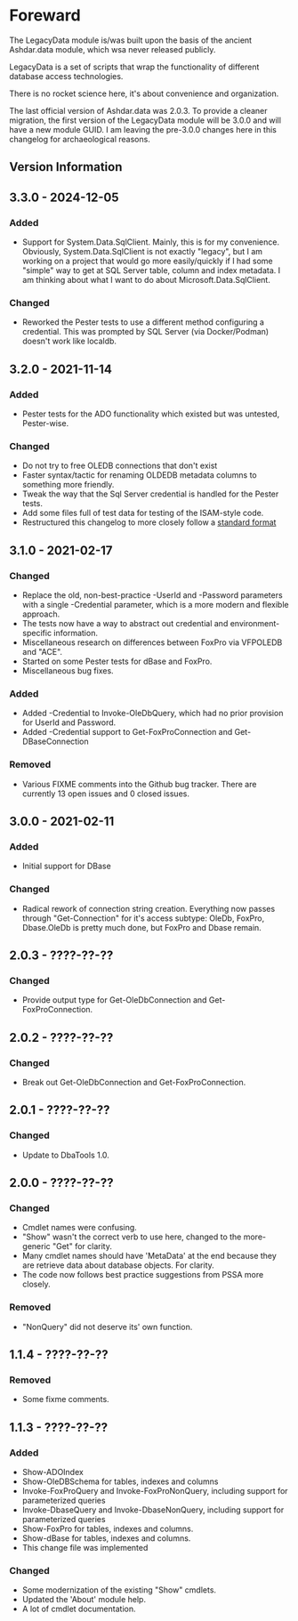 # Foreward

The LegacyData module is/was built upon the basis of the ancient Ashdar.data module, which wsa never released publicly.

LegacyData is a set of scripts that wrap the functionality of different database access technologies.

There is no rocket science here, it's about convenience and organization.

The last official version of Ashdar.data was 2.0.3. To provide a cleaner migration, the first version of the LegacyData module will be 3.0.0 and will have a new module GUID. I am leaving the pre-3.0.0 changes here in this changelog for archaeological reasons.

## Version Information

## 3.3.0 - 2024-12-05

### Added

- Support for System.Data.SqlClient. Mainly, this is for my convenience. Obviously, System.Data.SqlClient is not exactly "legacy",
but I am working on a project that would go more easily/quickly if I had some "simple" way to get at SQL Server table, column
and index metadata. I am thinking about what I want to do about Microsoft.Data.SqlClient.

### Changed

- Reworked the Pester tests to use a different method configuring a credential. This was prompted by SQL Server (via Docker/Podman) doesn't work like localdb.

## 3.2.0 - 2021-11-14

### Added

- Pester tests for the ADO functionality which existed but was untested, Pester-wise.

### Changed

- Do not try to free OLEDB connections that don't exist
- Faster syntax/tactic for renaming OLDEDB metadata columns to something more friendly.
- Tweak the way that the Sql Server credential is handled for the Pester tests.
- Add some files full of test data for testing of the ISAM-style code.
- Restructured this changelog to more closely follow a [standard format](https://keepachangelog.com/en/1.0.0/)

## 3.1.0 - 2021-02-17

### Changed

- Replace the old, non-best-practice -UserId and -Password parameters with a single -Credential parameter, which is a more modern and flexible approach.
- The tests now have a way to abstract out credential and environment-specific information.
- Miscellaneous research on differences between FoxPro via VFPOLEDB and "ACE".
- Started on some Pester tests for dBase and FoxPro.
- Miscellaneous bug fixes.

### Added

- Added -Credential to Invoke-OleDbQuery, which had no prior provision for UserId and Password.
- Added -Credential support to Get-FoxProConnection and Get-DBaseConnection

### Removed

- Various FIXME comments into the Github bug tracker. There are currently 13 open issues and 0 closed issues.

## 3.0.0 - 2021-02-11

### Added

- Initial support for DBase

### Changed

- Radical rework of connection string creation. Everything now passes through "Get-Connection" for it's access subtype: OleDb,
FoxPro, Dbase.OleDb is pretty much done, but FoxPro and Dbase remain.

## 2.0.3 - ????-??-??

### Changed

- Provide output type for Get-OleDbConnection and Get-FoxProConnection.

## 2.0.2 - ????-??-??

### Changed

- Break out Get-OleDbConnection and Get-FoxProConnection.

## 2.0.1 - ????-??-??

### Changed

- Update to DbaTools 1.0.

## 2.0.0 - ????-??-??

### Changed

- Cmdlet names were confusing.
- "Show" wasn't the correct verb to use here, changed to the more-generic "Get" for clarity.
- Many cmdlet names should have 'MetaData' at the end because they are retrieve data about database objects. For clarity.
- The code now follows best practice suggestions from PSSA more closely.

### Removed

- "NonQuery" did not deserve its' own function.

## 1.1.4 - ????-??-??

### Removed

- Some fixme comments.

## 1.1.3 - ????-??-??

### Added

- Show-ADOIndex
- Show-OleDBSchema for tables, indexes and columns
- Invoke-FoxProQuery and Invoke-FoxProNonQuery, including support for parameterized queries
- Invoke-DbaseQuery and Invoke-DbaseNonQuery, including support for parameterized queries
- Show-FoxPro for tables, indexes and columns.
- Show-dBase for tables, indexes and columns.
- This change file was implemented

### Changed

- Some modernization of the existing "Show" cmdlets.
- Updated the 'About' module help.
- A lot of cmdlet documentation.


